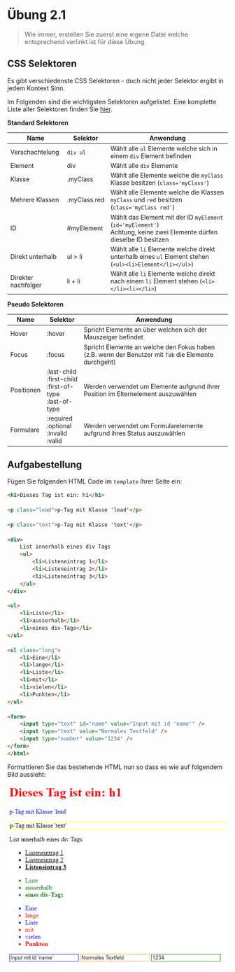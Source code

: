# Übung 2.1 #

> Wie immer, erstellen Sie zuerst eine eigene Datei welche entsprechend verlinkt ist für diese Übung.

## CSS Selektoren ##

Es gibt verschiedenste CSS Selektoren - doch nicht jeder Selektor ergibt in jedem
Kontext Sinn.

Im Folgenden sind die wichtigsten Selektoren aufgelistet. Eine komplette Liste aller Selektoren finden
Sie [hier](https://www.w3schools.com/cssref/css_selectors.asp).

**Standard Selektoren**

| Name | Selektor | Anwendung |
| --- | --- | --- |
| Verschachtelung | `div ul` | Wählt alle `ul` Elemente welche sich in einem `div` Element befinden |
| Element | div | Wählt alle `div` Elemente |
| Klasse | .myClass | Wählt alle Elemente welche die `myClass` Klasse besitzen (`class='myClass'`) |
| Mehrere Klassen | .myClass.red | Wählt alle Elemente welche die Klassen `myClass` und `red` besitzen (`class='myClass red'`) |
| ID | #myElement | Wählt das Element mit der ID `myElement` (`id='myElement'`)<br />Achtung, keine zwei Elemente dürfen dieselbe ID besitzen |
| Direkt unterhalb | ul > li | Wählt alle `li` Elemente welche direkt unterhalb eines `ul` Element stehen (`<ul><li>Element</li></ul>`) |
| Direkter nachfolger | li + li | Wählt alle `li` Elemente welche direkt nach einem `li` Element stehen (`<li></li><li></li>`) |

**Pseudo Selektoren**

| Name | Selektor | Anwendung |
| --- | --- | --- |
| Hover | :hover | Spricht Elemente an über welchen sich der Mauszeiger befindet |
| Focus | :focus | Spricht Elemente an welche den Fokus haben (z.B. wenn der Benutzer mit `Tab` die Elemente durchgeht) |
| Positionen | :last-child<br />:first-child<br />:first-of-type<br />:last-of-type | Werden verwendet um Elemente aufgrund ihrer Position im Elternelement auszuwählen |
| Formulare | :required<br />:optional<br />:invalid<br />:valid | Werden verwendet um Formularelemente aufgrund ihres Status auszuwählen |


## Aufgabestellung ##

Fügen Sie folgenden HTML Code im `template` Ihrer Seite ein:

```html
<h1>Dieses Tag ist ein: h1</h1>

<p class="lead">p-Tag mit Klasse 'lead'</p>

<p class="text">p-Tag mit Klasse 'text'</p>

<div>
    List innerhalb eines div Tags
    <ul>
        <li>Listeneintrag 1</li>
        <li>Listeneintrag 2</li>
        <li>Listeneintrag 3</li>
    </ul>
</div>

<ul>
    <li>Liste</li>
    <li>ausserhalb</li>
    <li>eines div-Tags</li>
</ul>

<ul class="long">
    <li>Eine</li>
    <li>lange</li>
    <li>Liste</li>
    <li>mit</li>
    <li>vielen</li>
    <li>Punkten</li>
</ul>

<form>
    <input type="text" id="name" value="Input mit id 'name'" />
    <input type="text" value="Normales Textfeld" />
    <input type="number" value="1234" />
</form>
</html>
```

Formattieren Sie das bestehende HTML nun so dass es wie auf folgendem Bild aussieht:

![Übung 2.1](https://github.com/Andi-Moser/SJ20-21-M152/raw/master/m152/Uebungen/img/Uebung2-1.png)
